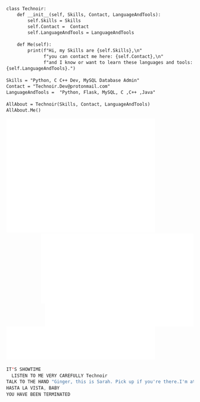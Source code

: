 ``` Py
class Technoir:
    def __init__(self, Skills, Contact, LanguageAndTools):
        self.Skills = Skills
        self.Contact =  Contact
        self.LanguageAndTools = LanguageAndTools

    def Me(self):
        print(f"Hi, my Skills are {self.Skills},\n"
              f"you can contact me here: {self.Contact},\n"
              f"and I know or want to learn these languages and tools: {self.LanguageAndTools}.")

Skills = "Python, C C++ Dev, MySQL Database Admin"
Contact = "Technoir.Dev@protonmail.com"
LanguageAndTools =  "Python, Flask, MySQL, C ,C++ ,Java"

AllAbout = Technoir(Skills, Contact, LanguageAndTools)
AllAbout.Me()
```
<p>
    <img src="github-metrics.svg" alt="Metrics" width = "400">
    <img align= "right"src="/metrics.plugin.isocalendar.svg" alt="Metrics" width = "410">   
    <img align= "right"src="/metrics.plugin.topics.icons.svg" alt="Metrics" width = "400">
    <img src="/metrics.plugin.languages.details.svg" alt="Metrics"  width = "400">
    
</p>
 
```Scala 
IT'S SHOWTIME
  LISTEN TO ME VERY CAREFULLY Technoir
TALK TO THE HAND "Ginger, this is Sarah. Pick up if you're there.I'm at this place on Pico Boulevard called Tech Noir"
HASTA LA VISTA, BABY
YOU HAVE BEEN TERMINATED
```
